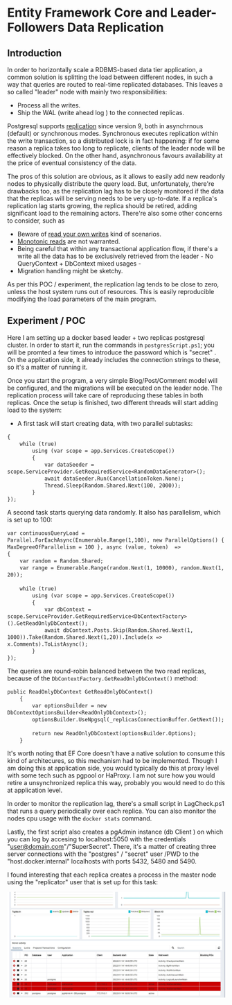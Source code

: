 # Entity Framework Core and Leader-Followers Data Replication
## Introduction
In order to horizontally scale a RDBMS-based data tier application, a common solution is splitting the load between different nodes, in such a way that queries are routed to real-time replicated databases. 
This leaves a so called "leader" node with mainly two responsibilities:

- Process all the writes. 
- Ship the WAL (write ahead log ) to the connected replicas. 

Postgresql supports [replication](https://www.postgresql.org/docs/9.2/runtime-config-replication.html) since version 9, both in asynchrnous (default) or synchronous modes. Synchronous executes replication within the write transaction, so a distributed lock is in fact happening: if for some reason a replica takes too long to replicate, clients of the leader node will be effectively blocked. 
On the other hand, asynchronous favours availability at the price of eventual consistency of the data.

The pros of this solution are obvious, as it allows to easily add new readonly nodes to physically distribute the query load. But, unfortunately, there're drawbacks too, as the replication lag has to be closely monitored if the data 
that the replicas will be serving needs to be very up-to-date. If a replica's replication lag starts growing, the replica should be retired, adding significant load to the remaining actors. There're also some other concerns to consider, such as 

- Beware of [read your own writes](https://docs.oracle.com/cd/E17076_05/html/gsg_db_rep/C/rywc.html) kind of scenarios. 
- [Monotonic reads](https://jepsen.io/consistency/models/monotonic-reads#:~:text=Monotonic%20reads%20ensures%20that%20if,reads%20by%20the%20same%20process.) are not warranted.
- Being careful that within any transactional application flow, if there's a write all the data has to be exclusively retrieved from the leader - No QueryContext + DbContext mixed usages - 
- Migration handling might be sketchy.

As per this POC / experiment, the replication lag tends to be close to zero, unless the host system runs out of resources. This is easily reproducible modifying the load parameters of the main program.

## Experiment / POC

Here I am setting up a docker based  leader + two replicas postgresql cluster. In order to start it, run the commands in `postgresScript.ps1`; you will be promted a few times to introduce the password which is "secret" . 
On the application side, it already includes the connection strings to these, so it's a matter of running it.

Once you start the program, a very simple Blog/Post/Comment model will be configured, and the migrations will be executed on the leader node. The replication process will take care of reproducing these tables in both replicas. Once the setup is finished, two different threads will start adding load to the system:

- A first task will start creating data, with two parallel subtasks:

```var continuousDataCreation = Parallel.ForEachAsync(Enumerable.Range(1, 2), new ParallelOptions() { MaxDegreeOfParallelism = 2 }, async (value, token) =>
{
    while (true)
        using (var scope = app.Services.CreateScope())
        {
            var dataSeeder = scope.ServiceProvider.GetRequiredService<RandomDataGenerator>();
            await dataSeeder.Run(CancellationToken.None);
            Thread.Sleep(Random.Shared.Next(100, 2000));
        }
});
```

A second task starts querying data randomly. It also has parallelism, which is set up to 100:

```
var continuousQueryLoad = Parallel.ForEachAsync(Enumerable.Range(1,100), new ParallelOptions() {  MaxDegreeOfParallelism = 100 }, async (value, token)  =>
{
    var random = Random.Shared;
    var range = Enumerable.Range(random.Next(1, 10000), random.Next(1, 20));

    while (true)
        using (var scope = app.Services.CreateScope())
        {
            var dbContext = scope.ServiceProvider.GetRequiredService<DbContextFactory>().GetReadOnlyDbContext();
            await dbContext.Posts.Skip(Random.Shared.Next(1, 1000)).Take(Random.Shared.Next(1,20)).Include(x => x.Comments).ToListAsync();
        }
});
```
The queries are round-robin balanced between the two read replicas, because of the `DbContextFactory.GetReadOnlyDbContext()` method:

```
public ReadOnlyDbContext GetReadOnlyDbContext()
    {
        var optionsBuilder = new DbContextOptionsBuilder<ReadOnlyDbContext>();
        optionsBuilder.UseNpgsql(_replicasConnectionBuffer.GetNext());

        return new ReadOnlyDbContext(optionsBuilder.Options);
    }
```
It's worth noting that EF Core doesn't have a native solution to consume this kind of architecures, so this mechanism had to be implemented. 
Though I am doing this at application side, you would typically do this at proxy level with some tech such as pgpool or HaProxy. I am not sure how you would retire a unsynchronized replica this way, probably you would need to do this at application level.

In order to monitor the replication lag, there's a small script in LagCheck.ps1 that runs a query periodically over each replica. You can also monitor the nodes cpu usage with the `docker stats` command.

Lastly, the first script also creates a pgAdmin instance (db Client ) on which you can log by accesing to localhost:5050 with the credentials "user@domain.com"/"SuperSecret". 
There, it's a matter of creating three server connections with the "postgres" / "secret" user /PWD to the "host.docker.internal" localhosts with ports 5432, 5480 and 5490. 

I found interesting that each replica creates a process in the master node using the "replicator" user that is set up for this task:


![What is this](pgadmin-screenshot.JPG)

